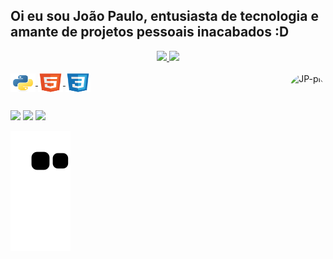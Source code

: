 ## Oi eu sou João Paulo, entusiasta de tecnologia e amante de projetos pessoais inacabados :D

<div align="center">
  <a href="https://github.com/Dragonflip">
  <img height="150em" src="https://github-readme-stats.vercel.app/api?username=Dragonflip&show_icons=true&theme=dracula&include_all_commits=true&count_private=true"/>
  <img height="150em" src="https://github-readme-stats.vercel.app/api/top-langs/?username=Dragonflip&layout=compact&langs_count=7&theme=dracula"/>
</div>
<div style="display: inline_block"><br>
  <img align="center" height="30" width="40" src="https://raw.githubusercontent.com/devicons/devicon/master/icons/python/python-original.svg">
  <img align="center" height="30" width="40" src="https://raw.githubusercontent.com/devicons/devicon/master/icons/html5/html5-original.svg">
  <img align="center" height="30" width="40" src="https://raw.githubusercontent.com/devicons/devicon/master/icons/css3/css3-original.svg">
  <img align="right" alt="JP-pic" height="150" style="border-radius:50px;" src="https://avatars.githubusercontent.com/u/105117156?width=676&height=676">
</div>
  
  ##
 
<div> 
 	<a href="https://www.twitch.tv/Dragonflip" target="_blank"><img src="https://img.shields.io/badge/Twitch-9146FF?style=for-the-badge&logo=twitch&logoColor=white" target="_blank"></a>
  <a href = "mailto:jpmarquesdeoliveira@gmail.com"><img src="https://img.shields.io/badge/-Gmail-%23333?style=for-the-badge&logo=gmail&logoColor=white" target="_blank"></a>
  <a href="https://www.linkedin.com/in/jo%C3%A3o-paulo-marques-705bb516b" target="_blank"><img src="https://img.shields.io/badge/-LinkedIn-%230077B5?style=for-the-badge&logo=linkedin&logoColor=white" target="_blank"></a> 
 
  ![Snake animation](https://github.com/Dragonflip/Dragonflip/blob/output/github-contribution-grid-snake.svg)
 
</div>
